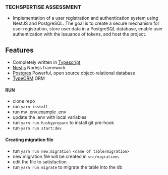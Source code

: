 ### TECHSPERTISE ASSESSMENT
- Implementation of a user registration and authentication system using NestJS and PostgreSQL. The goal is to create a secure mechanism for user registration, store user data in a PostgreSQL database, enable user authentication with the issuance of tokens, and host the project.

## Features
- Completely written in [Typescript](https://typescriptlang.org/)
- [Nestjs](https://docs.nestjs.com/) Nodejs framework
- [Postgres](https://www.postgresql.org/docs/) Powerful, open source object-relational database
- [TypeORM](https://typeorm.io/) ORM

#### RUN
- clone repo
- run `yarn install`
- run mv .env.example .env
- update the .env with local variables
- run `yarn run huskyprepare` to install git pre-hook
- run `yarn run start:dev`

#### Creating migration file
- run `yarn run new:migration <name of table/migration>`
- new migration file will be created in `src/migrations`
- edit the file to satisfaction
- run `yarn run migrate` to migrate the table into the db